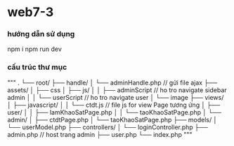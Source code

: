 # web7-3
### hướng dẫn sử dụng
npm i
npm run dev

### cấu trúc thư mục
"""
.
└── root/
    ├── handle/
    │   └── adminHandle.php // gửi file ajax
    ├── assets/
    │   ├── css
    │   ├── js/
    │   │   ├── adminScript // ho tro navigate sidebar admin
    │   │   └── userScript // ho tro navigate user
    │   └── image
    ├── views/
    │   ├── javascript/
    │   │   └── ctdt.js // file js for view Page tương ứng
    │   ├── user/
    │   │   ├── lamKhaoSatPage.php
    │   │   └── taoKhaoSatPage.php
    │   └── admin/
    │       ├── ctdtPage.php
    │       └── taoKhaoSatPage.php
    ├── models/
    │   └── userModel.php
    ├── controllers/
    │   └── loginController.php
    ├── admin.php // host trang admin
    ├── user.php
    └── index.php
"""